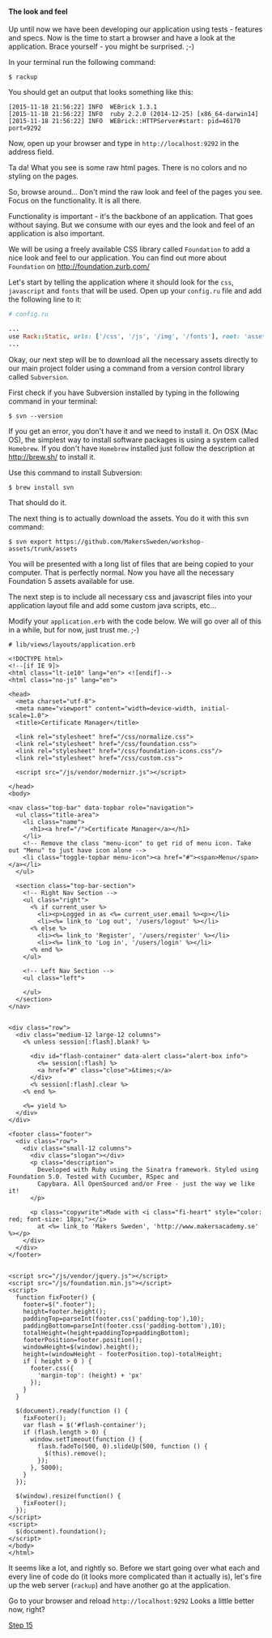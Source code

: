 #### The look and feel

Up until now we have been developing our application using tests - features and specs. Now is the time to start a browser and have a look at the application.
Brace yourself - you might be surprised. ;-)

In your terminal run the following command:

```shell
$ rackup
```

You should get an output that looks something like this:

```shell
[2015-11-18 21:56:22] INFO  WEBrick 1.3.1
[2015-11-18 21:56:22] INFO  ruby 2.2.0 (2014-12-25) [x86_64-darwin14]
[2015-11-18 21:56:22] INFO  WEBrick::HTTPServer#start: pid=46170 port=9292
```

Now, open up your browser and type in `http://localhost:9292` in the address field.

Ta da! What you see is some raw html pages. There is no colors and no styling on the pages.

So, browse around... Don't mind the raw look and feel of the pages you see. Focus on the functionality. It is all there.

Functionality is important - it's the backbone of an application. That goes without saying. But we consume with our eyes and the look and feel of an application is also important.

We will be using a freely available CSS library called `Foundation` to add a nice look and feel to our application. You can find out more about `Foundation` on <http://foundation.zurb.com/>



Let's start by telling the application where it should look for the `css`, `javascript` and `fonts` that will be used. Open up your `config.ru` file and add the following line to it:

```ruby
# config.ru

...
use Rack::Static, urls: ['/css', '/js', '/img', '/fonts'], root: 'assets'
...
```

Okay, our next step will be to download all the necessary assets directly to our main project folder using a command from a version control library called `Subversion`.

First check if you have Subversion installed by typing in the following command in your terminal:

```shell
$ svn --version
```

If you get an error, you don't have it and we need to install it. On OSX (Mac OS), the simplest way to install software packages is using a system called `Homebrew`.
If you don't have `Homebrew` installed just follow the description at <http://brew.sh/> to install it.

Use this command to install Subversion:
```shell
$ brew install svn
```

That should do it.

The next thing is to actually download the assets. You do it with this svn command:

```shell
$ svn export https://github.com/MakersSweden/workshop-assets/trunk/assets
```

You will be presented with a long list of files that are being copied to your computer. That is perfectly normal. Now you have all the necessary Foundation 5 assets available for use.

The next step is to include all necessary css and javascript files into your application layout file and add some custom java scripts, etc...

Modify your `application.erb` with the code below. We will go over all of this in a while, but for now, just trust me. ;-)

```html+erb
# lib/views/layouts/application.erb

<!DOCTYPE html>
<!--[if IE 9]>
<html class="lt-ie10" lang="en"> <![endif]-->
<html class="no-js" lang="en">

<head>
  <meta charset="utf-8">
  <meta name="viewport" content="width=device-width, initial-scale=1.0">
  <title>Certificate Manager</title>

  <link rel="stylesheet" href="/css/normalize.css">
  <link rel="stylesheet" href="/css/foundation.css">
  <link rel="stylesheet" href="/css/foundation-icons.css"/>
  <link rel="stylesheet" href="/css/custom.css">

  <script src="/js/vendor/modernizr.js"></script>

</head>
<body>

<nav class="top-bar" data-topbar role="navigation">
  <ul class="title-area">
    <li class="name">
      <h1><a href="/">Certificate Manager</a></h1>
    </li>
    <!-- Remove the class "menu-icon" to get rid of menu icon. Take out "Menu" to just have icon alone -->
    <li class="toggle-topbar menu-icon"><a href="#"><span>Menu</span></a></li>
  </ul>

  <section class="top-bar-section">
    <!-- Right Nav Section -->
    <ul class="right">
      <% if current_user %>
        <li><p>Logged in as <%= current_user.email %><p></li>
        <li><%= link_to 'Log out', '/users/logout' %></li>
      <% else %>
        <li><%= link_to 'Register', '/users/register' %></li>
        <li><%= link_to 'Log in', '/users/login' %></li>
      <% end %>
    </ul>

    <!-- Left Nav Section -->
    <ul class="left">

    </ul>
  </section>
</nav>


<div class="row">
  <div class="medium-12 large-12 columns">
    <% unless session[:flash].blank? %>

      <div id="flash-container" data-alert class="alert-box info">
        <%= session[:flash] %>
        <a href="#" class="close">&times;</a>
      </div>
      <% session[:flash].clear %>
    <% end %>

    <%= yield %>
  </div>
</div>

<footer class="footer">
  <div class="row">
    <div class="small-12 columns">
      <div class="slogan"></div>
      <p class="description">
        Developed with Ruby using the Sinatra framework. Styled using Foundation 5.0. Tested with Cucumber, RSpec and
        Capybara. All OpenSourced and/or Free - just the way we like it!
      </p>

      <p class="copywrite">Made with <i class="fi-heart" style="color: red; font-size: 18px;"></i>
        at <%= link_to 'Makers Sweden', 'http://www.makersacademy.se' %></p>
    </div>
  </div>
</footer>


<script src="/js/vendor/jquery.js"></script>
<script src="/js/foundation.min.js"></script>
<script>
  function fixFooter() {
    footer=$(".footer");
    height=footer.height();
    paddingTop=parseInt(footer.css('padding-top'),10);
    paddingBottom=parseInt(footer.css('padding-bottom'),10);
    totalHeight=(height+paddingTop+paddingBottom);
    footerPosition=footer.position();
    windowHeight=$(window).height();
    height=(windowHeight - footerPosition.top)-totalHeight;
    if ( height > 0 ) {
      footer.css({
        'margin-top': (height) + 'px'
      });
    }
  }

  $(document).ready(function () {
    fixFooter();
    var flash = $('#flash-container');
    if (flash.length > 0) {
      window.setTimeout(function () {
        flash.fadeTo(500, 0).slideUp(500, function () {
          $(this).remove();
        });
      }, 5000);
    }
  });

  $(window).resize(function() {
    fixFooter();
  });
</script>
<script>
  $(document).foundation();
</script>
</body>
</html>
```

It seems like a lot, and rightly so. Before we start going over what each and every line of code do (it looks more complicated than it actually is), let's fire up the web server (`rackup`) and have another go at the application.

Go to your browser and reload `http://localhost:9292` Looks a little better now, right?

[Step 15](step15.md)

